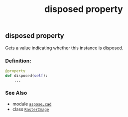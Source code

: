 ﻿---
title: disposed property
second_title: Aspose.CAD for Python via .NET API References
description: 
type: docs
weight: 500
url: /python-net/aspose.cad/rasterimage/disposed/
is_root: false
---

## disposed property


Gets a value indicating whether this instance is disposed.
### Definition:
```python
@property
def disposed(self):
    ...
```

### See Also
* module [`aspose.cad`](../../)
* class [`RasterImage`](/cad/python-net/aspose.cad/rasterimage)
